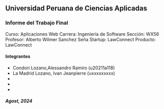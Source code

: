 ## Universidad Peruana de Ciencias Aplicadas
### Informe del Trabajo Final
Curso: Aplicaciones Web
Carrera: Ingeniería de Software
Sección: WX56
Profesor: Alberto Wilmer Sanchez Seña
Startup: LawConnect
Producto: LawConnect

#### Integrantes
- Condori Lozano,Alessandro Ramiro (u20211a118)
- La Madrid Lozano, Ivan Jeanpierre (uxxxxxxxxx)
-
-
-

##### Agost, 2024
